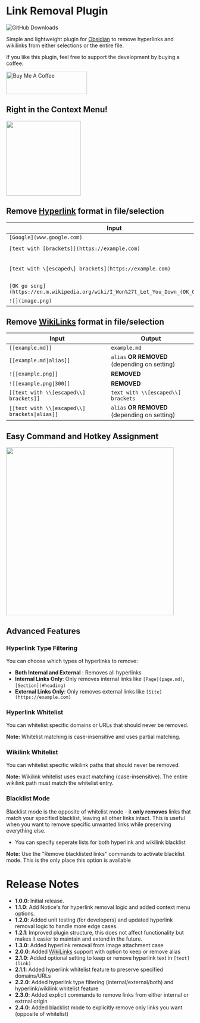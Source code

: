 # Link Removal Plugin

<img alt="GitHub Downloads" src="https://img.shields.io/github/downloads/AlphaHasher/obsidian-remove-links/total?style=for-the-badge">

Simple and lightweight plugin for [Obsidian](https://obsidian.md/) to remove hyperlinks and wikilinks from either selections or the entire file.

If you like this plugin, feel free to support the development by buying a coffee:

<a href="https://buymeacoffee.com/danielagafonov" target="_blank"><img src="https://cdn.buymeacoffee.com/buttons/v2/default-yellow.png" alt="Buy Me A Coffee" style="height: 60px !important;width: 217px !important;" ></a>

## Right in the Context Menu!

<img src="https://github.com/user-attachments/assets/5951f3be-5b33-4fb1-804f-e3715795f262" width="200">

## Remove [Hyperlink](https://www.markdownguide.org/basic-syntax/#links) format in file/selection

| Input                                                                               | Output                           |
| ----------------------------------------------------------------------------------- | -------------------------------- |
| `[Google](www.google.com)`                                                          | `Google`                         |
| `[text with [brackets]](https://example.com)`                                       | `text with [brackets]`           |
| `[text with \[escaped\] brackets](https://example.com)`                             | `text with \[escaped\] brackets` |
| `[OK go song](https://en.m.wikipedia.org/wiki/I_Won%27t_Let_You_Down_(OK_Go_song))` | `OK go song`                     |
| `![](image.png)`                                                                    | **REMOVED**                      |


## Remove [WikiLinks](https://help.obsidian.md/links#Link+to+a+file) format in file/selection

| Input                                         | Output                                            |
| --------------------------------------------- | ------------------------------------------------- |
| `[[example.md]]`                              | `example.md`                                      |
| `[[example.md\|alias]]`                       | `alias` **OR** **REMOVED** (depending on setting) |
| `![[example.png]]`                            | **REMOVED**                                       |
| `![[example.png\|300]]`                       | **REMOVED**                                       |
| `[[text with \\[escaped\\] brackets]]`        | `text with \\[escaped\\] brackets`                |
| `[[text with \\[escaped\\] brackets\|alias]]` | `alias` **OR** **REMOVED** (depending on setting) |


## Easy Command and Hotkey Assignment

<img src="https://github.com/user-attachments/assets/e57d8f80-8d96-43e2-b627-5a0cbbfe3c84" width="450">

## Advanced Features

### Hyperlink Type Filtering
You can choose which types of hyperlinks to remove:
- **Both Internal and External** : Removes all hyperlinks
- **Internal Links Only**: Only removes internal links like `[Page](page.md)`, `[Section](#heading)`
- **External Links Only**: Only removes external links like `[Site](https://example.com)`

### Hyperlink Whitelist
You can whitelist specific domains or URLs that should never be removed.

**Note:** Whitelist matching is case-insensitive and uses partial matching.

### Wikilink Whitelist
You can whitelist specific wikilink paths that should never be removed.

**Note:** Wikilink whitelist uses exact matching (case-insensitive). The entire wikilink path must match the whitelist entry.

### Blacklist Mode
Blacklist mode is the opposite of whitelist mode - it **only removes** links that match your specified blacklist, leaving all other links intact. This is useful when you want to remove specific unwanted links while preserving everything else.

- You can specify seperate lists for both hyperlink and wikilink blacklist

**Note:** Use the "Remove blacklisted links" commands to activate blacklist mode. This is the only place this option is available

# Release Notes

- **1.0.0**: Initial release.
- **1.1.0**: Add Notice's for hyperlink removal logic and added context menu options.
- **1.2.0**: Added unit testing (for developers) and updated hyperlink removal logic to handle more edge cases.
- **1.2.1**: Improved plugin structure, this does not affect functionality but makes it easier to maintain and extend in the future.
- **1.3.0**: Added hyperlink removal from image attachment case
- **2.0.0**: Added [WikiLinks](https://help.obsidian.md/links#Link+to+a+file) support with option to keep or remove alias
- **2.1.0**: Added optional setting to keep or remove hyperlink text in `[text](link)`
- **2.1.1**: Added hyperlink whitelist feature to preserve specified domains/URLs
- **2.2.0**: Added hyperlink type filtering (internal/external/both) and hyperlink/wikilink whitelist feature
- **2.3.0**: Added explicit commands to remove links from either internal or extrnal origin
- **2.4.0**: Added blacklist mode to explicitly remove only links you want (opposite of whitelist)
